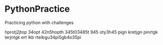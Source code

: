# PythonPractice
Practicing python with challenges

 hprotj2jtop 34opt 42n5hopth 345t03485t 945 oty3h45 pign kretjgn pinrtgk lerjntgk ert lkb rteibgu34pi5gb4o35pi